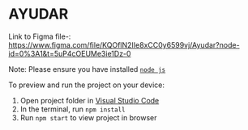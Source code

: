 
  # AYUDAR
  Link to Figma file-:
  https://www.figma.com/file/KQOflN2IIe8xCC0y6599vj/Ayudar?node-id=0%3A1&t=5uP4cOEUMe3ie1Dz-0
  
  
  
  
  
  
  
  
  
  Note: Please ensure you have installed <code><a href="https://nodejs.org/en/download/">node js</a></code>

  To preview and run the project on your device:
  1) Open project folder in <a href="https://code.visualstudio.com/download">Visual Studio Code</a>
  2) In the terminal, run `npm install`
  3) Run `npm start` to view project in browser
  
